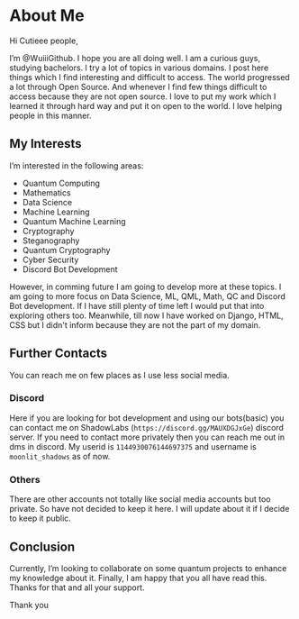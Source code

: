# About Me
Hi Cutieee people,

I’m @WuiiiGithub. I hope you are all doing well. I am a curious guys, studying bachelors. I try a lot of topics in various domains. I post here things which I find interesting and difficult to access. The world progressed a lot through Open Source. And whenever I find few things difficult to access because they are not open source. I love to put my work which I learned it through hard way and put it on open to the world. I love helping people in this manner. 
## My Interests
I’m interested in the following areas:
- Quantum Computing
- Mathematics
- Data Science
- Machine Learning
- Quantum Machine Learning
- Cryptography
- Steganography
- Quantum Cryptography
- Cyber Security
- Discord Bot Development

However, in comming future I am going to develop more at these topics. I am going to more focus on Data Science, ML, QML, Math, QC and Discord Bot development. If I have still plenty of time left I would put that into exploring others too. Meanwhile, till now I have worked on Django, HTML, CSS but I didn't inform because they are not the part of my domain. 
## Further Contacts
You can reach me on few places as I use less social media.
### Discord
Here if you are looking for bot development and using our bots(basic) you can contact me on  ShadowLabs (`https://discord.gg/MAUXDGJxGe`) discord server. If you need to contact more privately then you can reach me out in dms in discord. My userid is `1144930076144697375` and username is `moonlit_shadows` as of now.
### Others
There are other accounts not totally like social media accounts but too private. So have not decided to keep it here. I will update about it if I decide to keep it public.
## Conclusion
Currently, I’m looking to collaborate on some quantum projects to enhance my knowledge about it. Finally, I am happy that you all have read this. Thanks for that and all your support.

Thank you
